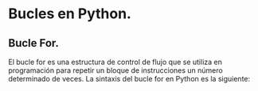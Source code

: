 # Bucles en Python.

## Bucle For.
El bucle for es una estructura de control de flujo que se utiliza en programación para repetir un bloque de instrucciones un número determinado de veces. La sintaxis del bucle for en Python es la siguiente:
